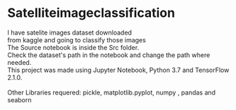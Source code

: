 # Satelliteimageclassification
I have satelite images dataset downloaded <br/>
from kaggle and going to classify those images
<br/>
The Source notebook is inside the Src folder. <br/>
Check the dataset's path in the notebook and change the path where needed.
<br/>
This project was made using Jupyter Notebook, Python 3.7 and TensorFlow 2.1.0.<br/>
<br/>Other Libraries requered: pickle, matplotlib.pyplot, numpy , pandas and seaborn
